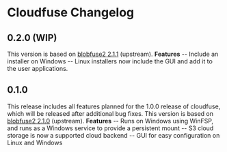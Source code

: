 # Cloudfuse Changelog #

## 0.2.0 (WIP) ##

This version is based on [blobfuse2 2.1.1](https://github.com/Azure/azure-storage-fuse/releases/tag/blobfuse2-2.1.1) (upstream).
**Features**
-- Include an installer on Windows
-- Linux installers now include the GUI and add it to the user applications.

## 0.1.0 ##

This release includes all features planned for the 1.0.0 release of cloudfuse, which will be released after additional bug fixes.
This version is based on [blobfuse2 2.1.0](https://github.com/Azure/azure-storage-fuse/releases/tag/blobfuse2-2.1.0) (upstream).
**Features**
-- Runs on Windows using WinFSP, and runs as a Windows service to provide a persistent mount
-- S3 cloud storage is now a supported cloud backend
-- GUI for easy configuration on Linux and Windows
